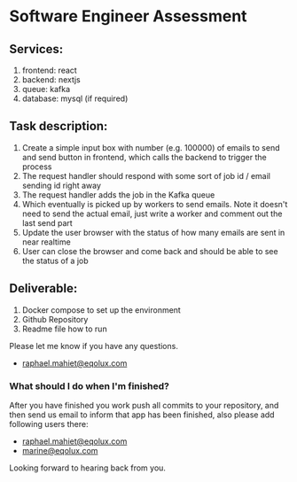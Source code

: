 
# Software Engineer Assessment

## Services:
1. frontend: react
2. backend: nextjs
3. queue: kafka
4. database: mysql (if required)

## Task description:
1. Create a simple input box with number (e.g. 100000) of emails to send and send button in frontend, which calls the backend to trigger the process
2. The request handler should respond with some sort of job id / email sending id right away
3. The request handler adds the job in the Kafka queue
4. Which eventually is picked up by workers to send emails. Note it doesn't need to send the actual email, just write a worker and comment out the last send part
5. Update the user browser with the status of how many emails are sent in near realtime
6. User can close the browser and come back and should be able to see the status of a job

## Deliverable:
1. Docker compose to set up the environment
2. Github Repository
3. Readme file how to run


Please let me know if you have any questions.
* raphael.mahiet@eqolux.com

### What should I do when I'm finished?
After you have finished you work push all commits to your repository, and then send us email to inform that app has been finished, also please add following users there:
* raphael.mahiet@eqolux.com
* marine@eqolux.com

Looking forward to hearing back from you.  

